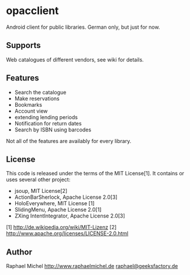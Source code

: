opacclient
==========
Android client for public libraries. German only, but just for now.

Supports
--------
Web catalogues of different vendors, see wiki for details.

Features
--------
* Search the catalogue
* Make reservations
* Bookmarks
* Account view
* extending lending periods
* Notification for return dates
* Search by ISBN using barcodes

Not all of the features are availably for every library.

License
-------
This code is released under the terms of the MIT License[1]. It contains or uses several other project:
* jsoup, MIT License[2]
* ActionBarSherlock, Apache License 2.0[3]
* HoloEverywhere, MIT License [1]
* SlidingMenu, Apache License 2.0[1]
* ZXing IntentIntegrator, Apache License 2.0[3]

[1] http://de.wikipedia.org/wiki/MIT-Lizenz
[2] http://www.apache.org/licenses/LICENSE-2.0.html 

Author
------
Raphael Michel
http://www.raphaelmichel.de
raphael@geeksfactory.de
